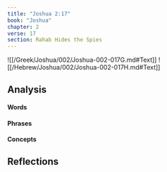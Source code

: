 ```yaml
---
title: "Joshua 2:17"
book: "Joshua"
chapter: 2
verse: 17
section: Rahab Hides the Spies
---
```

![[/Greek/Joshua/002/Joshua-002-017G.md#Text]]
![[/Hebrew/Joshua/002/Joshua-002-017H.md#Text]]

## Analysis

#### Words

#### Phrases

#### Concepts

## Reflections
